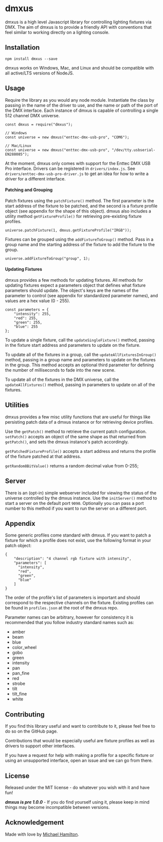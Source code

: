 # dmxus

dmxus is a high level Javascript library for controlling lighting fixtures via DMX. The aim of dmxus is to provide a friendly API with conventions that feel similar to working directly on a lighting console.



## Installation

```
npm install dmxus --save
```

dmxus works on Windows, Mac, and Linux and should be compatible with all active/LTS versions of NodeJS.



## Usage

Require the library as you would any node module. Instantiate the class by passing in the name of the driver to use, and the name or path of the port of the DMX interface.  Each instance of dmxus is capable of controlling a single 512 channel DMX universe.
```
const dmxus = require("dmxus");

// Windows
const universe = new dmxus("enttec-dmx-usb-pro", "COM6");

// Mac/Linux
const universe = new dmxus("enttec-dmx-usb-pro", "/dev/tty.usbserial-EN288085");
```

At the moment, dmxus only comes with support for the Enttec DMX USB Pro interface. Drivers can be registered in `drivers/index.js`. See `drivers/enttec-dmx-usb-pro-driver.js` to get an idea for how to write a driver for a different interface.


#### Patching and Grouping

Patch fixtures using the `patchFixture()` method. The first parameter is the start address of the fixture to be patched, and the second is a fixture profile object (see appendix for the shape of this object). dmxus also includes a utility method `getFixtureProfile()` for retrieving pre-existing fixture profiles.
```
universe.patchFixture(1, dmxus.getFixtureProfile("IRGB"));
```

Fixtures can be grouped using the `addFixtureToGroup()` method. Pass in a group name and the starting address of the fixture to add the fixture to the group.
```
universe.addFixtureToGroup("group", 1);
```


#### Updating Fixtures

dmxus provides a few methods for updating fixtures.  All methods for updating fixtures expect a parameters object that defines what fixture parameters should update. The object's keys are the names of the parameter to control (see appendix for standardized parameter names), and values are a hex value (0 - 255).
```
const parameters = {
    "intensity": 255,
    "red": 255,
    "green": 255,
    "blue": 255
};
```
  

To update a single fixture, call the `updateSingleFixture()` method, passing in the fixture start address and parameters to update on the fixture.

To update all of the fixtures in a group, call the `updateAllFixturesInGroup()` method, passing in a group name and parameters to update on the fixtures in the group. This method accepts an optional third parameter for defining the number of milliseconds to fade into the new scene.

To update all of the fixtures in the DMX universe, call the `updateAllFixtures()` method, passing in parameters to update on all of the fixtures.



## Utilities

dmxus provides a few misc utility functions that are useful for things like persisting patch data of a dmxus instance or for retrieving device profiles.

Use the `getPatch()` method to retrieve the current patch configuration.
`setPatch()` accepts an object of the same shape as that returned from `getPatch()`, and sets the dmxus instance's patch accordingly.

`getPatchedFixtureProfile()` accepts a start address and returns the profile of the fixture patched at that address.

`getRandom8BitValue()` returns a random decimal value from 0-255;



## Server

There is an (opt-in) simple webserver included for viewing the status of the universe controlled by the dmxus instance.
Use the `initServer()` method to start a server on the default port `9090`. Optionally you can pass a port number to this method if you want to run the server on a different port.



## Appendix
Some generic profiles come standard with dmxus. If you want to patch a fixture for which a profile does not exist, use the following format in your patch object:
```
{
    "description": "4 channel rgb fixture with intensity",
    "parameters": [
      "intensity",
      "red",
      "green",
      "blue"
    ]
}
```
The order of the profile's list of parameters is important and should correspond to the respective channels on the fixture. Existing profiles can be found in `profiles.json` at the root of the dmxus repo.

Parameter names can be arbitrary, however for consistency it is recommended that you follow industry standard names such as:
* amber
* beam
* blue
* color_wheel
* gobo
* green
* intensity
* pan
* pan_fine
* red
* strobe
* tilt
* tilt_fine
* white



## Contributing
If you find this library useful and want to contribute to it, please feel free to do so on the GitHub page. 

Contributions that would be especially useful are fixture profiles as well as drivers to support other interfaces.

If you have a request for help with making a profile for a specific fixture or using an unsupported interface, open an issue and we can go from there. 



## License
Released under the MIT license - do whatever you wish with it and have fun!

_**dmxus is pre 1.0.0**_ - If you do find yourself using it, please keep in mind things may become incompatible between versions.



## Acknowledgement
Made with love by [Michael Hamilton](http://miska.me).
